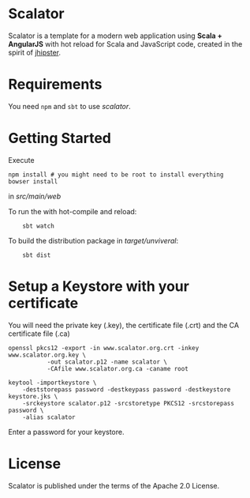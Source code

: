 Scalator
========

Scalator is a template for a modern web application using **Scala + AngularJS** with hot reload for Scala and JavaScript code,
created in the spirit of [jhipster](https://github.com/jhipster).

Requirements
============

You need `npm` and `sbt` to use *scalator*.

Getting Started
===============

Execute
```
npm install # you might need to be root to install everything
bowser install
```
in *src/main/web*

To run the with hot-compile and reload:
```
    sbt watch
```

To build the distribution package in *target/unviveral*:
```
    sbt dist
```

Setup a Keystore with your certificate
======================================

You will need the private key (.key), the certificate file (.crt) and the CA certificate file (.ca)

    openssl pkcs12 -export -in www.scalator.org.crt -inkey www.scalator.org.key \
               -out scalator.p12 -name scalator \
               -CAfile www.scalator.org.ca -caname root

    keytool -importkeystore \
        -deststorepass password -destkeypass password -destkeystore keystore.jks \
        -srckeystore scalator.p12 -srcstoretype PKCS12 -srcstorepass password \
        -alias scalator

Enter a password for your keystore.

License
=======

Scalator is published under the terms of the Apache 2.0 License.
